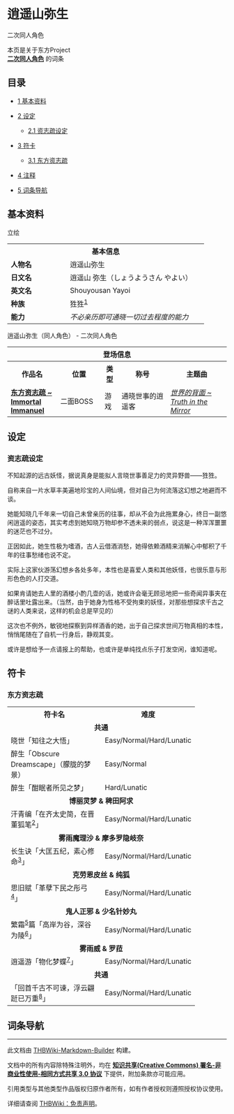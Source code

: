 # 逍遥山弥生

<!-- source html: G:\repos\THBWiki-Markdown-Builder\THBWikiMarkdown\Temp\main\f\fc\ns0%3A%E9%80%8D%E9%81%A5%E5%B1%B1%E5%BC%A5%E7%94%9F.html -->

二次同人角色

本页是关于东方Project  
 **[二次同人角色](./二次角色列表.md)** 的词条

## 目录

- [1 基本资料](#基本资料)
- [2 设定](#设定)

  - [2.1 资志疏设定](#资志疏设定)



- [3 符卡](#符卡)

  - [3.1 东方资志疏](#东方资志疏)



- [4 注释](#注释)
- [5 词条导航](#词条导航)





## 基本资料
[](./文件-逍遥山弥生.png.md)  [](./文件-逍遥山弥生.png.md)立绘

<table>
<tbody><tr>
<th colspan="2">基本信息</th>
</tr>
<tr>
<td style="width:120px"><b>人物名</b></td><td style="min-width:300px">逍遥山弥生</td>
</tr><tr><td><b>日文名</b></td><td>逍遥山 弥生（しょうようさん やよい）</td></tr><tr><td><b>英文名</b></td><td>Shouyousan Yayoi</td></tr><tr><td><b>种族</b></td><td>狌狌<sup id="cite_ref-1" class="reference"><a href="#cite_note-1">1</a></sup></td></tr><tr><td><b>能力</b></td><td><i>不必亲历即可通晓一切过去程度的能力</i></td></tr></tbody></table>

逍遥山弥生（同人角色） - 二次同人角色

<table>
<tbody><tr>
<th colspan="5">登场信息</th>
</tr><tr><th><b>作品名</b></th><th><b>位置</b></th><th><b>类型</b></th><th><b>称号</b></th><th><b>主题曲</b></th></tr><tr><td rowspan="1" style="width:120px"><b><a href="./东方资志疏_~_Immortal_Immanuel.md" title="东方资志疏 ~ Immortal Immanuel">东方资志疏 ~ Immortal Immanuel</a></b></td><td style="width:130px">二面BOSS</td><td class="bg-color-danger-30" style="width:30px;">游戏</td><td style="width:180px">通晓世事的逍遥客</td><td style="width:200px"><i><a href="/index.php?title=%E4%B8%96%E7%95%8C%E7%9A%84%E8%83%8C%E9%9D%A2_~_Truth_in_the_Mirror&amp;action=edit&amp;redlink=1" class="new" title="世界的背面 ~ Truth in the Mirror（页面不存在）">世界的背面 ~ Truth in the Mirror</a></i></td></tr></tbody></table>



## 设定

### 资志疏设定

  
不知起源的远古妖怪，据说真身是能拟人言晓世事善足力的灵异野兽——狌狌。  

自称来自一片水草丰美遍地珍宝的人间仙境，但对自己为何流落这幻想之地避而不谈。  

  

她能知晓几千年来一切自己未曾亲历的往事，却从不会为此拖累身心，终日一副悠闲逍遥的姿态，其实考虑到她知晓万物却参不透未来的弱点，说这是一种浑浑噩噩的迷茫也不过分。  

正因如此，她生性极为嗜酒，古人云借酒消愁，她得依赖酒精来消解心中郁积了千年的往事愁绪也说不定。  

  

实际上这家伙游荡幻想乡各处多年，本性也是喜爱人类和其他妖怪，也很乐意与形形色色的人打交道。  

如果肯请她去人里的酒楼小酌几壶的话，她或许会毫无顾忌地把一些奇闻异事夹在醉话里吐露出来。（当然，由于她身为性格不受拘束的妖怪，对那些想探求千古之谜的人类来说，这样的机会总是罕见的）  

  

这次也不例外，敏锐地探察到异样酒香的她，出于自己探求世间万物真相的本性，悄悄尾随在了自机一行身后，静观其变。  

或许是想给予一点请报上的帮助，也或许是单纯找点乐子打发空闲，谁知道呢。
  



## 符卡

### 东方资志疏

<table><tbody><tr><th><b>符卡名</b></th><th><b>难度</b></th></tr><tr><td style="min-width:200px" colspan="4" align="center"><b>共通</b></td></tr>
<tr><td style="width:200px">晓世「知往之大悟」</td><td style="width:180px">Easy/Normal/Hard/Lunatic</td></tr>
<tr><td style="width:200px">醉生「Obscure Dreamscape」（朦胧的梦景）</td><td style="width:180px">Easy/Normal</td></tr>
<tr><td style="width:200px">醉生「酣眠者所见之梦」</td><td style="width:180px">Hard/Lunatic</td></tr>
<tr><td style="min-width:200px" colspan="4" align="center"><b>博丽灵梦 &amp; 稗田阿求</b></td></tr>
<tr><td style="width:200px">汗青编「在齐太史简，在晋董狐笔<sup id="cite_ref-2" class="reference"><a href="#cite_note-2">2</a></sup>」</td><td style="width:180px">Easy/Normal/Hard/Lunatic</td></tr>
<tr><td style="min-width:200px" colspan="4" align="center"><b>雾雨魔理沙 &amp; 摩多罗隐岐奈</b></td></tr>
<tr><td style="width:200px">长生诀「大匡五纪，素心修命<sup id="cite_ref-3" class="reference"><a href="#cite_note-3">3</a></sup>」</td><td style="width:180px">Easy/Normal/Hard/Lunatic</td></tr>
<tr><td style="min-width:200px" colspan="4" align="center"><b>克劳恩皮丝 &amp; 纯狐</b></td></tr>
<tr><td style="width:200px">思旧赋「革孽下民之彤弓<sup id="cite_ref-4" class="reference"><a href="#cite_note-4">4</a></sup>」</td><td style="width:180px">Easy/Normal/Hard/Lunatic</td></tr>
<tr><td style="min-width:200px" colspan="4" align="center"><b>鬼人正邪 &amp; 少名针妙丸</b></td></tr>
<tr><td style="width:200px">繁霜<sup id="cite_ref-5" class="reference"><a href="#cite_note-5">5</a></sup>篇「高岸为谷，深谷为陵<sup id="cite_ref-6" class="reference"><a href="#cite_note-6">6</a></sup>」</td><td style="width:180px">Easy/Normal/Hard/Lunatic</td></tr>
<tr><td style="min-width:200px" colspan="4" align="center"><b>雾雨威 &amp; 罗菈</b></td></tr>
<tr><td style="width:200px">逍遥游「物化梦蝶<sup id="cite_ref-7" class="reference"><a href="#cite_note-7">7</a></sup>」</td><td style="width:180px">Easy/Normal/Hard/Lunatic</td></tr>
<tr><td style="min-width:200px" colspan="4" align="center"><b>共通</b></td></tr>
<tr><td style="width:200px">「回首千古不可谏，浮云翩跹已万重<sup id="cite_ref-8" class="reference"><a href="#cite_note-8">8</a></sup>」</td><td style="width:180px">Easy/Normal/Hard/Lunatic</td></tr></tbody></table>



[^cite_note-1]: 狌狌，中国神话传说中的异兽。《山海经》中记载：“有兽焉，其状如禺而白耳，伏行人走，其名曰狌狌，食之善走。”


## 词条导航




---

此文档由 [THBWiki-Markdown-Builder](https://github.com/Delsin-Yu/THBWiki-Markdown-Builder) 构建。

文档中的所有内容除特殊注明外，均在 [**知识共享(Creative Commons) 署名-非商业性使用-相同方式共享 3.0 协议**](https://creativecommons.org/licenses/by-sa/3.0/deed.zh-hans) 下提供，附加条款亦可能应用。

引用类型与其他类型作品版权归原作者所有，如有作者授权则遵照授权协议使用。

详细请查阅 [THBWiki：免责声明](https://thbwiki.cc/THBWiki:%E5%85%8D%E8%B4%A3%E5%A3%B0%E6%98%8E)。

